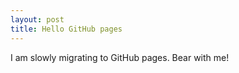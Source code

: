 ```yaml
---
layout: post
title: Hello GitHub pages
---
```


I am slowly migrating to GitHub pages. Bear with me!
